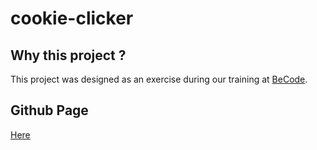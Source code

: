 # cookie-clicker

## Why this project ?

This project was designed as an exercise during our training at [BeCode](https://becode.org/).

## Github Page

[Here]()

